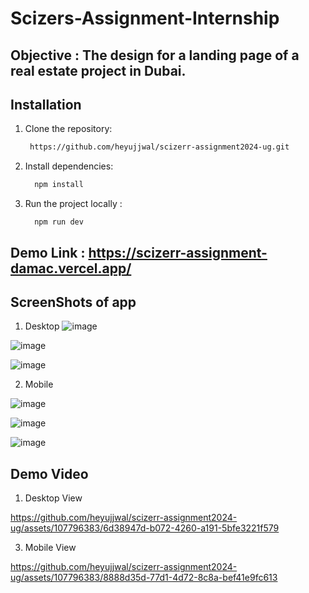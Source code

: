 # Scizers-Assignment-Internship
## Objective : The design for a landing page of a real estate project in Dubai. 

 ## Installation
1. Clone the repository:
    ```sh
     https://github.com/heyujjwal/scizerr-assignment2024-ug.git
    ```
2. Install dependencies:
    ```sh
      npm install
    ```
3. Run the project locally :
    ```
      npm run dev
    ```

 ## Demo Link : https://scizerr-assignment-damac.vercel.app/


 ## ScreenShots of app

 1. Desktop
  ![image](https://github.com/heyujjwal/scizerr-assignment2024-ug/assets/107796383/f51ec4cb-02fa-4f14-9724-0c8a38d61386)

  ![image](https://github.com/heyujjwal/scizerr-assignment2024-ug/assets/107796383/b8c6857e-4755-4506-9165-5f6d1f00a746)

  ![image](https://github.com/heyujjwal/scizerr-assignment2024-ug/assets/107796383/2b1c043d-bcaa-461c-965c-998419077990)

 2. Mobile
   

![image](https://github.com/heyujjwal/scizerr-assignment2024-ug/assets/107796383/85d0eddc-b52b-4d45-b4c6-a11cda849cfe)

![image](https://github.com/heyujjwal/scizerr-assignment2024-ug/assets/107796383/70088636-9149-4a20-a4d0-0c2c2d4344c9)

![image](https://github.com/heyujjwal/scizerr-assignment2024-ug/assets/107796383/b110096e-46d4-4872-8d5f-dd5d9c3bac4e)




  ## Demo Video
1. Desktop View
    

https://github.com/heyujjwal/scizerr-assignment2024-ug/assets/107796383/6d38947d-b072-4260-a191-5bfe3221f579



3. Mobile View
   


https://github.com/heyujjwal/scizerr-assignment2024-ug/assets/107796383/8888d35d-77d1-4d72-8c8a-bef41e9fc613





